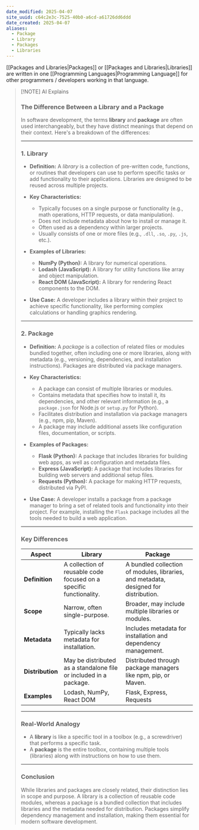 ```yaml
---
date_modified: 2025-04-07
site_uuid: c64c2e3c-7525-40b0-a6cd-a61726dd6ddd
date_created: 2025-04-07
aliases:
  - Package
  - Library
  - Packages
  - Libraries
---
```


[[Packages and Libraries|Packages]] or [[Packages and Libraries|Libraries]] are written in one [[Programming Languages|Programming Language]] for other programmers / developers working in that language. 

> [!NOTE] AI Explains
> ### **The Difference Between a Library and a Package**
> 
> In software development, the terms **library** and **package** are often used interchangeably, but they have distinct meanings that depend on their context. Here's a breakdown of the differences:
> 
> ---
> 
> ### **1. Library**
> 
> - **Definition:** A _library_ is a collection of pre-written code, functions, or routines that developers can use to perform specific tasks or add functionality to their applications. Libraries are designed to be reused across multiple projects.
>     
> - **Key Characteristics:**
>     
>     - Typically focuses on a single purpose or functionality (e.g., math operations, HTTP requests, or data manipulation).
>     - Does not include metadata about how to install or manage it.
>     - Often used as a dependency within larger projects.
>     - Usually consists of one or more files (e.g., `.dll`, `.so`, `.py`, `.js`, etc.).
> - **Examples of Libraries:**
>     
>     - **NumPy (Python):** A library for numerical operations.
>     - **Lodash (JavaScript):** A library for utility functions like array and object manipulation.
>     - **React DOM (JavaScript):** A library for rendering React components to the DOM.
> - **Use Case:** A developer includes a library within their project to achieve specific functionality, like performing complex calculations or handling graphics rendering.
>     
> 
> ---
> 
> ### **2. Package**
> 
> - **Definition:** A _package_ is a collection of related files or modules bundled together, often including one or more libraries, along with metadata (e.g., versioning, dependencies, and installation instructions). Packages are distributed via package managers.
>     
> - **Key Characteristics:**
>     
>     - A package can consist of multiple libraries or modules.
>     - Contains metadata that specifies how to install it, its dependencies, and other relevant information (e.g., a `package.json` for Node.js or `setup.py` for Python).
>     - Facilitates distribution and installation via package managers (e.g., npm, pip, Maven).
>     - A package may include additional assets like configuration files, documentation, or scripts.
> - **Examples of Packages:**
>     
>     - **Flask (Python):** A package that includes libraries for building web apps, as well as configuration and metadata files.
>     - **Express (JavaScript):** A package that includes libraries for building web servers and additional setup files.
>     - **Requests (Python):** A package for making HTTP requests, distributed via PyPI.
> - **Use Case:** A developer installs a package from a package manager to bring a set of related tools and functionality into their project. For example, installing the `Flask` package includes all the tools needed to build a web application.
>     
> 
> ---
> 
> ### **Key Differences**
> 
> |**Aspect**|**Library**|**Package**|
> |---|---|---|
> |**Definition**|A collection of reusable code focused on a specific functionality.|A bundled collection of modules, libraries, and metadata, designed for distribution.|
> |**Scope**|Narrow, often single-purpose.|Broader, may include multiple libraries or modules.|
> |**Metadata**|Typically lacks metadata for installation.|Includes metadata for installation and dependency management.|
> |**Distribution**|May be distributed as a standalone file or included in a package.|Distributed through package managers like npm, pip, or Maven.|
> |**Examples**|Lodash, NumPy, React DOM|Flask, Express, Requests|
> 
> ---
> 
> ### **Real-World Analogy**
> 
> - A **library** is like a specific tool in a toolbox (e.g., a screwdriver) that performs a specific task.
> - A **package** is the entire toolbox, containing multiple tools (libraries) along with instructions on how to use them.
> 
> ---
> 
> ### **Conclusion**
> 
> While libraries and packages are closely related, their distinction lies in scope and purpose. A library is a collection of reusable code modules, whereas a package is a bundled collection that includes libraries and the metadata needed for distribution. Packages simplify dependency management and installation, making them essential for modern software development.